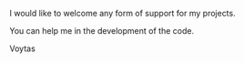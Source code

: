I would like to welcome any form of support for my projects.

You can help me in the development of the code.


Voytas
